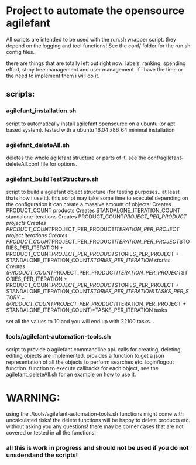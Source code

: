 # Project to automate the opensource agilefant

All scripts are intended to be used with the run.sh wrapper script. they depend on the logging and tool functions! See the conf/ folder for the run.sh config files.

there are things that are totally left out right now: labels, ranking, spending effort, stroy tree management and user management. if i have the time or the need to implement them i will do it.

## scripts:

### agilefant_installation.sh

script to automatically install agilefant opensource on a ubuntu (or apt based system). tested with a ubuntu 16.04 x86_64 minimal installation

### agilefant_deleteAll.sh

deletes the whole agilefant structure or parts of it. see the conf/agilefant-deleteAll.conf file for options. 

### agilefant_buildTestStructure.sh

script to build a agilefant object structure (for testing purposes...at least thats how i use it). this script may take some time to execute! depending on the configuration it can create a massive amount of objects!
Creates PRODUCT_COUNT products
Creates STANDALONE_ITERATION_COUNT standalone iterations
Creates PRODUCT_COUNT*PROJECT_PER_PRODUCT projects
Creates PRODUCT_COUNT*PROJECT_PER_PRODUCT*ITERATION_PER_PROJECT project iterations
Creates PRODUCT_COUNT*PROJECT_PER_PRODUCT*ITERATION_PER_PROJECT*STORIES_PER_ITERATION + PRODUCT_COUNT*PROJECT_PER_PRODUCT*STORIES_PER_PROJECT + STANDALONE_ITERATION_COUNT*STORIES_PER_ITERATION stories
Creates (PRODUCT_COUNT*PROJECT_PER_PRODUCT*ITERATION_PER_PROJECT*STORIES_PER_ITERATION + PRODUCT_COUNT*PROJECT_PER_PRODUCT*STORIES_PER_PROJECT + STANDALONE_ITERATION_COUNT*STORIES_PER_ITERATION)*TASKS_PER_STORY + (PRODUCT_COUNT*PROJECT_PER_PRODUCT*ITERATION_PER_PROJECT + STANDALONE_ITERATION_COUNT)*TASKS_PER_ITERATION tasks

set all the values to 10 and you will end up with 22100 tasks...

### tools/agilefant-automation-tools.sh

script to provide a agilefant commandline api. calls for creating, deleting, editing objects are implemented. provides a function to get a json representation of all the objects to perform searches etc. login/logout function. function to execute callbacks for each object, see the agilefant_deleteAll.sh for an example on how to use it.

# WARNING:

using the ./tools/agilefant-automation-tools.sh functions might come with uncalculated risks! the delete functions will be happy to delete products etc. without asking you any questions! there may be corner cases that are not covered or tested in all the functions!

### all this is work in progress and should not be used if you do not unsderstand the scripts! 
